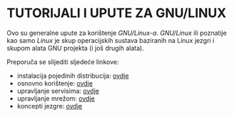 # TUTORIJALI I UPUTE ZA GNU/LINUX

Ovo su generalne upute za korištenje *GNU/Linux-a*. *GNU/Linux* ili poznatije kao samo *Linux* je skup operacijskih sustava baziranih na Linux jezgri i skupom alata GNU projekta (i još drugih alata).

Preporuča se slijediti sljedeće linkove:

* instalacija pojedinih distribucija: [ovdje](installation)
* osnovno korištenje: [ovdje](basics)
* upravljanje servisima: [ovdje](services)
* upravljanje mrežom: [ovdje](networking)
* koncepti jezgre: [ovdje](kernel)
